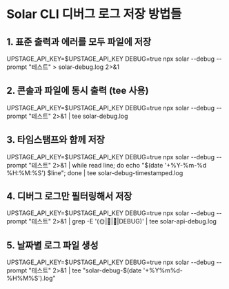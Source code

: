 # Solar CLI 디버그 로그 저장 방법들

## 1. 표준 출력과 에러를 모두 파일에 저장
UPSTAGE_API_KEY=$UPSTAGE_API_KEY DEBUG=true npx solar --debug --prompt "테스트" > solar-debug.log 2>&1

## 2. 콘솔과 파일에 동시 출력 (tee 사용)  
UPSTAGE_API_KEY=$UPSTAGE_API_KEY DEBUG=true npx solar --debug --prompt "테스트" 2>&1 | tee solar-debug.log

## 3. 타임스탬프와 함께 저장
UPSTAGE_API_KEY=$UPSTAGE_API_KEY DEBUG=true npx solar --debug --prompt "테스트" 2>&1 | while read line; do echo "$(date '+%Y-%m-%d %H:%M:%S') $line"; done | tee solar-debug-timestamped.log

## 4. 디버그 로그만 필터링해서 저장
UPSTAGE_API_KEY=$UPSTAGE_API_KEY DEBUG=true npx solar --debug --prompt "테스트" 2>&1 | grep -E '(🌞|🌊|🔐|DEBUG)' | tee solar-api-debug.log

## 5. 날짜별 로그 파일 생성
UPSTAGE_API_KEY=$UPSTAGE_API_KEY DEBUG=true npx solar --debug --prompt "테스트" 2>&1 | tee "solar-debug-$(date '+%Y%m%d-%H%M%S').log"


